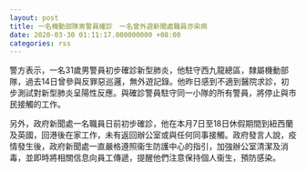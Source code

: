 ```yaml
---
layout: post
title: 一名機動部隊男警員確診　一名曾外遊新聞處職員亦染病
date: 2020-03-30 01:11:17.000000000 +08:00
categories: rss
---
```


警方表示，一名31歲男警員初步確診新型肺炎，他駐守西九龍總區，隸屬機動部隊，過去14日曾參與反罪惡巡邏，無外遊記錄。他昨日感到不適到醫院求診，初步測試對新型肺炎呈陽性反應。與確診警員駐守同一小隊的所有警員，將停止與市民接觸的工作。

另外，政府新聞處一名職員日前初步確診，他在本月7日至18日休假期間到紐西蘭及英國，回港後在家工作，未有返回辦公室或與任何同事接觸。政府發言人說，疫情發生後，政府新聞處一直嚴格遵照衞生防護中心的指引，加強辦公室清潔及消毒，並即時將相關信息向員工傳遞，提醒他們注意保持個人衞生，預防感染。
